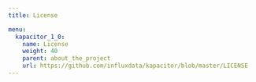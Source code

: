 ```yaml
---
title: License

menu:
  kapacitor_1_0:
    name: License
    weight: 40
    parent: about_the_project
    url: https://github.com/influxdata/kapacitor/blob/master/LICENSE
---
```

